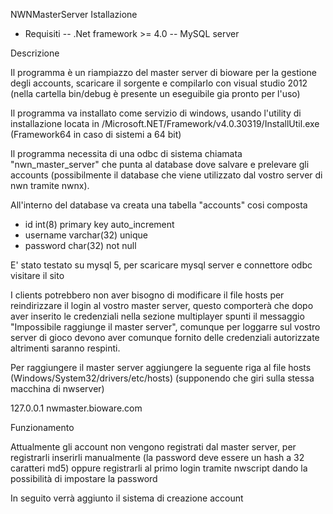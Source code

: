 NWNMasterServer  Istallazione

- Requisiti
-- .Net framework >= 4.0
-- MySQL server

Descrizione

Il programma è un riampiazzo del master server di bioware per la gestione degli accounts,
scaricare il sorgente e compilarlo con visual studio 2012 (nella cartella bin/debug è presente un eseguibile gia pronto per l'uso)

Il programma va installato come servizio di windows, usando l'utility di installazione locata in <PATH-WINDOWS-DIR>/Microsoft.NET/Framework/v4.0.30319/InstallUtil.exe <Path-eseguibile-server> (Framework64 in caso di sistemi a 64 bit)

Il programma necessita di una odbc di sistema chiamata "nwn_master_server" che punta al database dove salvare e prelevare gli accounts (possibilmente il database che viene utilizzato dal vostro server di nwn tramite nwnx).

All'interno del database va creata una tabella "accounts" cosi composta 

- id int(8) primary key auto_increment
- username varchar(32) unique
- password char(32) not null

E' stato testato su mysql 5, per scaricare mysql server e connettore odbc visitare il sito

I clients potrebbero non aver bisogno di modificare il file hosts per reindirizzare il login al vostro master server, questo comporterà che dopo aver inserito le credenziali nella sezione multiplayer spunti il messaggio "Impossibile raggiunge il master server", comunque per loggarre sul vostro server di gioco devono aver comunque fornito delle credenziali autorizzate altrimenti saranno respinti.

Per raggiungere il master server aggiungere la seguente riga al file hosts (Windows/System32/drivers/etc/hosts) (supponendo che giri sulla stessa macchina di nwserver)

127.0.0.1    nwmaster.bioware.com


Funzionamento

Attualmente gli account non vengono registrati dal master server, per registrarli inserirli manualmente (la password deve essere un hash a 32 caratteri md5) oppure registrarli al primo login tramite nwscript dando la possibilità di impostare la password

In seguito verrà aggiunto il sistema di creazione account
